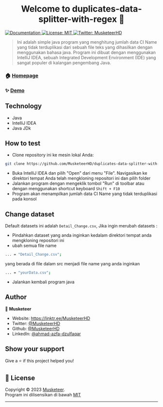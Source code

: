<h1 align="center">Welcome to duplicates-data-splitter-with-regex 👋</h1>
<p>
  <a href="https://github.com/MusketeerHD/duplicates-data-splitter-with-regex/README.md" target="_blank">
    <img alt="Documentation" src="https://img.shields.io/badge/documentation-yes-brightgreen.svg" />
  </a>
  <a href="https://github.com/MusketeerHD/duplicates-data-splitter-with-regex/blob/main/LICENSE" target="_blank">
    <img alt="License: MIT" src="https://img.shields.io/badge/License-MIT-yellow.svg" />
  </a>
  <a href="https://twitter.com/MusketeerHD" target="_blank">
    <img alt="Twitter: MusketeerHD" src="https://img.shields.io/twitter/follow/MusketeerHD.svg?style=social" />
  </a>
</p>

> Ini adalah simple java program yang menghitung jumlah data CI Name yang tidak terduplikasi dari sebuah file teks yang dihasilkan dengan menggunakan bahasa java. Program ini dibuat dengan menggunakan IntelliJ IDEA, sebuah Integrated Development Environment (IDE) yang sangat populer di kalangan pengembang Java.

### 🏠 [Homepage](https://github.com/MusketeerHD/duplicates-data-splitter-with-regex)

### ✨ [Demo](https://github.com/MusketeerHD/duplicates-data-splitter-with-regex/README.md)

## Technology
* Java
* IntelliJ IDEA
* Java JDk

## How to test
* Clone repository ini ke mesin lokal Anda:
```sh
git clone https://github.com/MusketeerHD/duplicates-data-splitter-with-regex.git
```
* Buka IntelliJ IDEA dan pilih "Open" dari menu "File". Navigasikan ke direktori tempat Anda telah mengkloning repositori ini dan pilih folder
* Jalankan program dengan mengeklik tombol "Run" di toolbar atau dengan menggunakan shortcut keyboard `Shift + F10`
* Program akan menampilkan jumlah data CI Name yang tidak terduplikasi pada konsol

## Change dataset
Default datasets ini adalah `Detail_Change.csv`, Jika ingin merubah datasets :
* Pindahkan dataset yang anda inginkan kedalam direktori tempat anda mengkloning repositori ini
* ubah semua file name 
```sh
... = "Detail_Change.csv";
``` 
yang berada di file dalam src menjadi file name yang anda inginkan 
```sh
... = "yourData.csv";
```
* Jalankan kembali program java

## Author

👤 **Musketeer**

* Website: https://linktr.ee/MusketeerHD
* Twitter: [@MusketeerHD](https://twitter.com/MusketeerHD)
* Github: [@MusketeerHD](https://github.com/MusketeerHD)
* LinkedIn: [@ahmad-azfa-dzulfaqar](https://linkedin.com/in/ahmad-azfa-dzulfaqar)

## Show your support

Give a ⭐️ if this project helped you!

## 📝 License

Copyright © 2023 [Musketeer](https://github.com/MusketeerHD).<br />
Program ini dilisensikan di bawah [MIT](https://github.com/MusketeerHD/duplicates-data-splitter-with-regex/blob/main/LICENSE)

***
